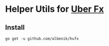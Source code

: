 # Helper Utils for [Uber Fx](https://go.uber.org/fx)

## Install

```shell
go get -u github.com/albenik/hufx
```

